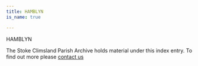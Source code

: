 ```yaml
---
title: HAMBLYN
is_name: true

---
```


HAMBLYN


The Stoke Climsland Parish Archive holds material under this index entry. To find out more please [contact us](/contact/)
